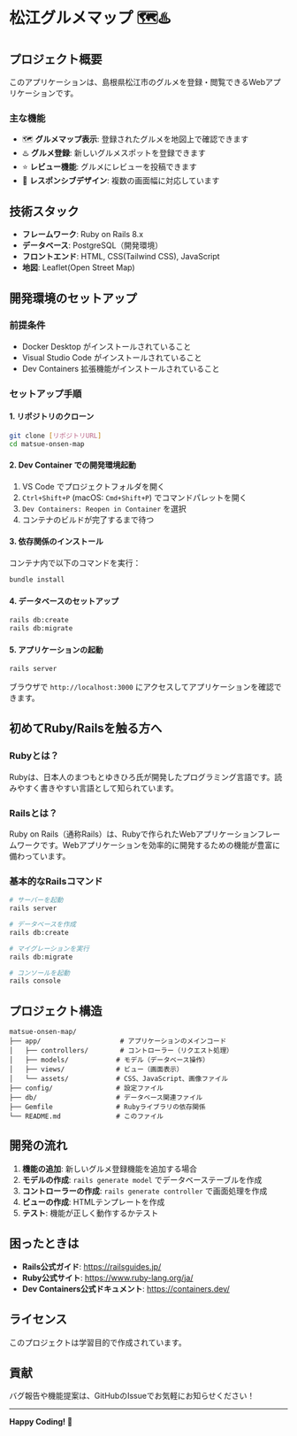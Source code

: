 # 松江グルメマップ 🗺️♨️

## プロジェクト概要

このアプリケーションは、島根県松江市のグルメを登録・閲覧できるWebアプリケーションです。

### 主な機能
- 🗺️ **グルメマップ表示**: 登録されたグルメを地図上で確認できます
- ♨️ **グルメ登録**: 新しいグルメスポットを登録できます
- ⭐ **レビュー機能**: グルメにレビューを投稿できます
- 📱 **レスポンシブデザイン**: 複数の画面幅に対応しています

## 技術スタック

- **フレームワーク**: Ruby on Rails 8.x
- **データベース**: PostgreSQL（開発環境）
- **フロントエンド**: HTML, CSS(Tailwind CSS), JavaScript
- **地図**: Leaflet(Open Street Map)

## 開発環境のセットアップ

### 前提条件
- Docker Desktop がインストールされていること
- Visual Studio Code がインストールされていること
- Dev Containers 拡張機能がインストールされていること

### セットアップ手順

#### 1. リポジトリのクローン
```bash
git clone [リポジトリURL]
cd matsue-onsen-map
```

#### 2. Dev Container での開発環境起動
1. VS Code でプロジェクトフォルダを開く
2. `Ctrl+Shift+P` (macOS: `Cmd+Shift+P`) でコマンドパレットを開く
3. `Dev Containers: Reopen in Container` を選択
4. コンテナのビルドが完了するまで待つ

#### 3. 依存関係のインストール
コンテナ内で以下のコマンドを実行：
```bash
bundle install
```

#### 4. データベースのセットアップ
```bash
rails db:create
rails db:migrate
```

#### 5. アプリケーションの起動
```bash
rails server
```

ブラウザで `http://localhost:3000` にアクセスしてアプリケーションを確認できます。

## 初めてRuby/Railsを触る方へ

### Rubyとは？
Rubyは、日本人のまつもとゆきひろ氏が開発したプログラミング言語です。読みやすく書きやすい言語として知られています。

### Railsとは？
Ruby on Rails（通称Rails）は、Rubyで作られたWebアプリケーションフレームワークです。Webアプリケーションを効率的に開発するための機能が豊富に備わっています。

### 基本的なRailsコマンド
```bash
# サーバーを起動
rails server

# データベースを作成
rails db:create

# マイグレーションを実行
rails db:migrate

# コンソールを起動
rails console
```

## プロジェクト構造

```
matsue-onsen-map/
├── app/                    # アプリケーションのメインコード
│   ├── controllers/        # コントローラー（リクエスト処理）
│   ├── models/            # モデル（データベース操作）
│   ├── views/             # ビュー（画面表示）
│   └── assets/            # CSS、JavaScript、画像ファイル
├── config/                # 設定ファイル
├── db/                    # データベース関連ファイル
├── Gemfile                # Rubyライブラリの依存関係
└── README.md              # このファイル
```

## 開発の流れ

1. **機能の追加**: 新しいグルメ登録機能を追加する場合
2. **モデルの作成**: `rails generate model` でデータベーステーブルを作成
3. **コントローラーの作成**: `rails generate controller` で画面処理を作成
4. **ビューの作成**: HTMLテンプレートを作成
5. **テスト**: 機能が正しく動作するかテスト

## 困ったときは

- **Rails公式ガイド**: https://railsguides.jp/
- **Ruby公式サイト**: https://www.ruby-lang.org/ja/
- **Dev Containers公式ドキュメント**: https://containers.dev/

## ライセンス

このプロジェクトは学習目的で作成されています。

## 貢献

バグ報告や機能提案は、GitHubのIssueでお気軽にお知らせください！

---

**Happy Coding! 🚀**
